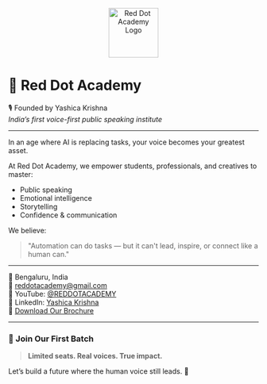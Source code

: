 <p align="center">
  <img src="https://upload.wikimedia.org/wikipedia/commons/thumb/3/3f/Red_circle.svg/2048px-Red_circle.svg.png" alt="Red Dot Academy Logo" width="100" />
</p>

# 🔴 Red Dot Academy

🎙️ Founded by Yashica Krishna  
*India’s first voice-first public speaking institute*

---

In an age where AI is replacing tasks, your voice becomes your greatest asset.

At Red Dot Academy, we empower students, professionals, and creatives to master:
- Public speaking
- Emotional intelligence
- Storytelling
- Confidence & communication

We believe:  
> "Automation can do tasks — but it can't lead, inspire, or connect like a human can."

---

📍 Bengaluru, India  
📧 reddotacademy@gmail.com  
🎥 YouTube: [@REDDOTACADEMY](https://www.youtube.com/@REDDOTACADEMY)  
🔗 LinkedIn: [Yashica Krishna](https://www.linkedin.com/in/yashica-krishnan-4742aa1b8/)  
📘 [Download Our Brochure](RedDotAcademy_Brochure.pdf)

---

### 🚀 Join Our First Batch
> **Limited seats. Real voices. True impact.**

Let’s build a future where the human voice still leads. 🔴
